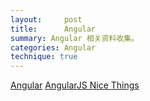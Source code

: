 ```yaml
---
layout:     post
title:      Angular
summary: Angular 相关资料收集。
categories: Angular
technique: true
---
```




[Angular](https://github.com/angular/)
[AngularJS Nice Things](http://www.ngnice.com/)